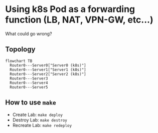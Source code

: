 # Using k8s Pod as a forwarding function (LB, NAT, VPN-GW, etc...)

What could go wrong?

## Topology

```mermaid
flowchart TB
  Router0---Server0["Server0 (k8s)"]
  Router0---Server1["Server1 (k8s)"]
  Router0---Server2["Server2 (k8s)"]
  Router0---Server3
  Router0---Server4
  Router0---Server5
```

## How to use `make`

- Create Lab: `make deploy`
- Destroy Lab: `make destroy`
- Recreate Lab: `make redeploy`
